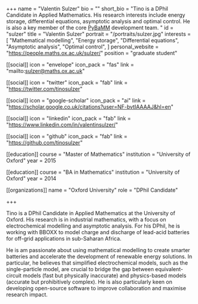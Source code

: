 +++
name = "Valentin Sulzer"
bio = ""
short_bio = "Tino is a DPhil Candidate in Applied Mathematics. His research interests include energy storage, differential equations, asymptotic analysis and optimal control. He is also a key member of the core [PyBaMM](https://github.com/tinosulzer/PyBaMM) development team. "
id = "sulzer"
title = "Valentin Sulzer"
portrait = "/portraits/sulzer.jpg"
interests = [
  "Mathematical modelling",
  "Energy storage",
  "Differential equations",
  "Asymptotic analysis",
  "Optimal control",
]
personal_website = "https://people.maths.ox.ac.uk/sulzer/"
position = "graduate student"


[[social]]
  icon = "envelope"
  icon_pack = "fas"
  link = "mailto:sulzer@maths.ox.ac.uk"

[[social]]
  icon = "twitter"
  icon_pack = "fab"
  link = "https://twitter.com/tinosulzer"

[[social]]
  icon = "google-scholar"
  icon_pack = "ai"
  link = "https://scholar.google.co.uk/citations?user=NF-bvtIAAAAJ&hl=en"

[[social]]
  icon = "linkedin"
  icon_pack = "fab"
  link = "https://www.linkedin.com/in/valentinsulzer/"

[[social]]
  icon = "github"
  icon_pack = "fab"
  link = "https://github.com/tinosulzer"

[[education]]
  course = "Master of Mathematics"
  institution = "University of Oxford"
  year = 2015

[[education]]
  course = "BA in Mathematics"
  institution = "University of Oxford"
  year = 2014

[[organizations]]
    name = "Oxford University"
    role = "DPhil Candidate"

+++

Tino is a DPhil Candidate in Applied Mathematics at the University of Oxford.
His research is in industrial mathematics, with a focus on electrochemical modelling and asymptotic analysis.
For his DPhil, he is working with BBOXX to model charge and discharge of lead-acid batteries for off-grid applications in sub-Saharan Africa.

He is am passionate about using mathematical modelling to create smarter batteries and accelerate the development of renewable energy solutions.
In particular, he believes that simplified electrochemical models, such as the single-particle model, are crucial to bridge the gap between equivalent-circuit models (fast but physically inaccurate) and physics-based models (accurate but prohibitively complex).
He is also particularly keen on developing open-source software to improve collaboration and maximise research impact.
